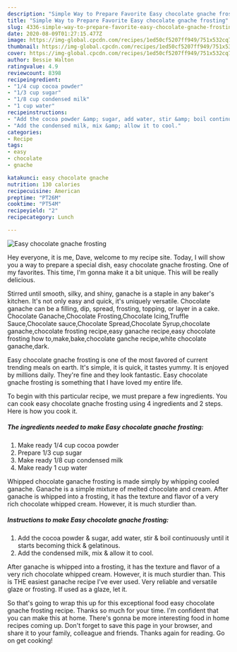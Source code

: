 ```yaml
---
description: "Simple Way to Prepare Favorite Easy chocolate gnache frosting"
title: "Simple Way to Prepare Favorite Easy chocolate gnache frosting"
slug: 4336-simple-way-to-prepare-favorite-easy-chocolate-gnache-frosting
date: 2020-08-09T01:27:15.477Z
image: https://img-global.cpcdn.com/recipes/1ed50cf5207ff949/751x532cq70/easy-chocolate-gnache-frosting-recipe-main-photo.jpg
thumbnail: https://img-global.cpcdn.com/recipes/1ed50cf5207ff949/751x532cq70/easy-chocolate-gnache-frosting-recipe-main-photo.jpg
cover: https://img-global.cpcdn.com/recipes/1ed50cf5207ff949/751x532cq70/easy-chocolate-gnache-frosting-recipe-main-photo.jpg
author: Bessie Walton
ratingvalue: 4.9
reviewcount: 8398
recipeingredient:
- "1/4 cup cocoa powder"
- "1/3 cup sugar"
- "1/8 cup condensed milk"
- "1 cup water"
recipeinstructions:
- "Add the cocoa powder &amp; sugar, add water, stir &amp; boil continuously until it starts becoming thick &amp; gelatinous."
- "Add the condensed milk, mix &amp; allow it to cool."
categories:
- Recipe
tags:
- easy
- chocolate
- gnache

katakunci: easy chocolate gnache 
nutrition: 130 calories
recipecuisine: American
preptime: "PT26M"
cooktime: "PT54M"
recipeyield: "2"
recipecategory: Lunch

---
```



![Easy chocolate gnache frosting](https://img-global.cpcdn.com/recipes/1ed50cf5207ff949/751x532cq70/easy-chocolate-gnache-frosting-recipe-main-photo.jpg)

Hey everyone, it is me, Dave, welcome to my recipe site. Today, I will show you a way to prepare a special dish, easy chocolate gnache frosting. One of my favorites. This time, I'm gonna make it a bit unique. This will be really delicious.

Stirred until smooth, silky, and shiny, ganache is a staple in any baker&#39;s kitchen. It&#39;s not only easy and quick, it&#39;s uniquely versatile. Chocolate ganache can be a filling, dip, spread, frosting, topping, or layer in a cake. Chocolate Ganache,Chocolate Frosting,Chocolate Icing,Truffle Sauce,Chocolate sauce,Chocolate Spread,Chocolate Syrup,chocolate ganache,chocolate frosting recipe,easy ganache recipe,easy chocolate frosting how to,make,bake,chocolate ganche recipe,white chocolate ganache,dark.

Easy chocolate gnache frosting is one of the most favored of current trending meals on earth. It's simple, it is quick, it tastes yummy. It is enjoyed by millions daily. They're fine and they look fantastic. Easy chocolate gnache frosting is something that I have loved my entire life.


To begin with this particular recipe, we must prepare a few ingredients. You can cook easy chocolate gnache frosting using 4 ingredients and 2 steps. Here is how you cook it.

<!--inarticleads1-->

##### The ingredients needed to make Easy chocolate gnache frosting:

1. Make ready 1/4 cup cocoa powder
1. Prepare 1/3 cup sugar
1. Make ready 1/8 cup condensed milk
1. Make ready 1 cup water


Whipped chocolate ganache frosting is made simply by whipping cooled ganache. Ganache is a simple mixture of melted chocolate and cream. After ganache is whipped into a frosting, it has the texture and flavor of a very rich chocolate whipped cream. However, it is much sturdier than. 

<!--inarticleads2-->

##### Instructions to make Easy chocolate gnache frosting:

1. Add the cocoa powder &amp; sugar, add water, stir &amp; boil continuously until it starts becoming thick &amp; gelatinous.
1. Add the condensed milk, mix &amp; allow it to cool.


After ganache is whipped into a frosting, it has the texture and flavor of a very rich chocolate whipped cream. However, it is much sturdier than. This is THE easiest ganache recipe I&#39;ve ever used. Very reliable and versatile glaze or frosting. If used as a glaze, let it. 

So that's going to wrap this up for this exceptional food easy chocolate gnache frosting recipe. Thanks so much for your time. I'm confident that you can make this at home. There's gonna be more interesting food in home recipes coming up. Don't forget to save this page in your browser, and share it to your family, colleague and friends. Thanks again for reading. Go on get cooking!
